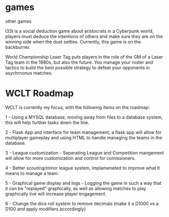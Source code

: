 # games
other games

l33t is a social deduction game about aristocrats in a Cyberpunk world, players must deduce the intentions of others and make sure they are on the winning side when the dust settles.  Currently, this game is on the backburner.

World Championship Laser Tag puts players in the role of the GM of a Laser Tag team in the 1980s, but also the future.  You manage your roster and tactics to build the best possible strategy to defeat your opponents in asychrnonus matches.



# WCLT Roadmap

WCLT is currently my focus, with the following items on the roadmap:

1 - Using a MYSQL database, moving away from files to a database system, this will help further tasks down the line.

2 - Flask App and interface for team management, a flask app will allow for multiplayer gameplay and using HTML to handle managing the teams in the database.

3 - League customization - Seperating League and Competition mangement will allow for more customization and control for comissioners.

4 - Better scouting/minor league system, implameneted to improve what it means to manage a team.

5 - Graphical game display and logs - Logging the game in such a way that it can be "replayed" graphically, as well as allowing matches to play graphically live will increase player engagement.

6 - Change the dice roll system to remove decimals (make it a D1000 vs a D100 and apply modifiers accordingly)
